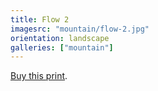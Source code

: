 ```yaml
---
title: Flow 2
imagesrc: "mountain/flow-2.jpg"
orientation: landscape
galleries: ["mountain"]
---
```


[Buy this print](https://weshargrovephotography.square.site/product/flow-2/26).
